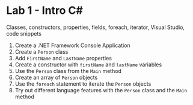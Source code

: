 # Lab 1 - Intro C#

Classes, constructors, properties, fields, foreach, iterator, Visual Studio, code snippets

1. Create a .NET Framework Console Application
2. Create a `Person` class 
3. Add `FirstName` and `LastName` properties
4. Create a constructor with `firstName` and `lastName` variables
5. Use the `Person` class from the `Main` method
6. Create an array of `Person` objects
7. Use the `foreach` statement to iterate the `Person` objects
8. Try out different language features with the `Person` class and the `Main` method